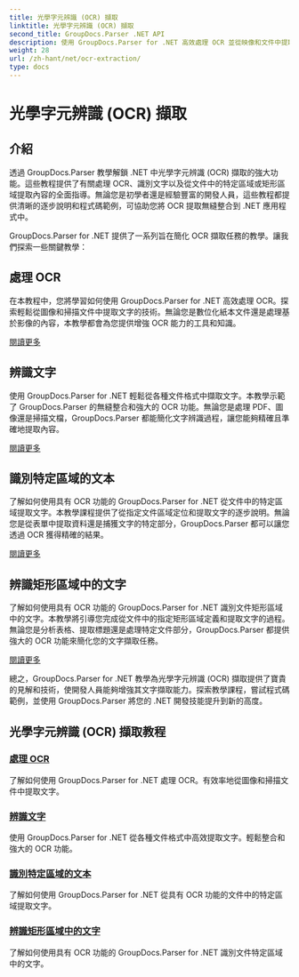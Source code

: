 ```yaml
---
title: 光學字元辨識 (OCR) 擷取
linktitle: 光學字元辨識 (OCR) 擷取
second_title: GroupDocs.Parser .NET API
description: 使用 GroupDocs.Parser for .NET 高效處理 OCR 並從映像和文件中提取文字。立即增強您的 OCR 能力！
weight: 28
url: /zh-hant/net/ocr-extraction/
type: docs
---
```

# 光學字元辨識 (OCR) 擷取


## 介紹

透過 GroupDocs.Parser 教學解鎖 .NET 中光學字元辨識 (OCR) 擷取的強大功能。這些教程提供了有關處理 OCR、識別文字以及從文件中的特定區域或矩形區域提取內容的全面指導。無論您是初學者還是經驗豐富的開發人員，這些教程都提供清晰的逐步說明和程式碼範例，可協助您將 OCR 提取無縫整合到 .NET 應用程式中。

GroupDocs.Parser for .NET 提供了一系列旨在簡化 OCR 擷取任務的教學。讓我們探索一些關鍵教學：

## 處理 OCR
在本教程中，您將學習如何使用 GroupDocs.Parser for .NET 高效處理 OCR。探索輕鬆從圖像和掃描文件中提取文字的技術。無論您是數位化紙本文件還是處理基於影像的內容，本教學都會為您提供增強 OCR 能力的工具和知識。

[閱讀更多](./handling-ocr/)

## 辨識文字
使用 GroupDocs.Parser for .NET 輕鬆從各種文件格式中擷取文字。本教學示範了 GroupDocs.Parser 的無縫整合和強大的 OCR 功能。無論您是處理 PDF、圖像還是掃描文檔，GroupDocs.Parser 都能簡化文字辨識過程，讓您能夠精確且準確地提取內容。

[閱讀更多](./recognizing-text/)

## 識別特定區域的文本
了解如何使用具有 OCR 功能的 GroupDocs.Parser for .NET 從文件中的特定區域提取文字。本教學課程提供了從指定文件區域定位和提取文字的逐步說明。無論您是從表單中提取資料還是捕獲文字的特定部分，GroupDocs.Parser 都可以讓您透過 OCR 獲得精確的結果。

[閱讀更多](./recognizing-text-in-specific-areas/)

## 辨識矩形區域中的文字
了解如何使用具有 OCR 功能的 GroupDocs.Parser for .NET 識別文件矩形區域中的文字。本教學將引導您完成從文件中的指定矩形區域定義和提取文字的過程。無論您是分析表格、提取標題還是處理特定文件部分，GroupDocs.Parser 都提供強大的 OCR 功能來簡化您的文字擷取任務。

[閱讀更多](./recognizing-text-in-rectangular-regions/)

總之，GroupDocs.Parser for .NET 教學為光學字元辨識 (OCR) 擷取提供了寶貴的見解和技術，使開發人員能夠增強其文字擷取能力。探索教學課程，嘗試程式碼範例，並使用 GroupDocs.Parser 將您的 .NET 開發技能提升到新的高度。
## 光學字元辨識 (OCR) 擷取教程
### [處理 OCR](./handling-ocr/)
了解如何使用 GroupDocs.Parser for .NET 處理 OCR。有效率地從圖像和掃描文件中提取文字。
### [辨識文字](./recognizing-text/)
使用 GroupDocs.Parser for .NET 從各種文件格式中高效提取文字。輕鬆整合和強大的 OCR 功能。
### [識別特定區域的文本](./recognizing-text-in-specific-areas/)
了解如何使用 GroupDocs.Parser for .NET 從具有 OCR 功能的文件中的特定區域提取文字。
### [辨識矩形區域中的文字](./recognizing-text-in-rectangular-regions/)
了解如何使用具有 OCR 功能的 GroupDocs.Parser for .NET 識別文件特定區域中的文字。